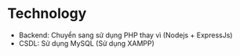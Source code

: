 # Technology
- Backend: Chuyển sang sử dụng PHP thay vì (Nodejs + ExpressJs)
- CSDL: Sử dụng MySQL (Sử dụng XAMPP)
